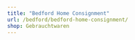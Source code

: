 ```yaml
---
title: "Bedford Home Consignment"
url: /bedford/bedford-home-consignment/
shop: Gebrauchtwaren
---
```


